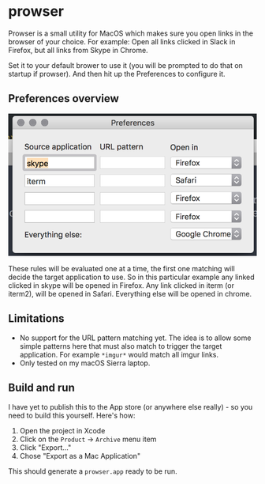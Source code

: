 # prowser

Prowser is a small utility for MacOS which makes sure you open links in the browser of your choice.
For example: Open all links clicked in Slack in Firefox, but all links from Skype in Chrome.

Set it to your default brower to use it (you will be prompted to do that on startup if prowser).
And then hit up the Preferences to configure it.

## Preferences overview

![prowser preferences](prowser_preferences.png)

These rules will be evaluated one at a time, the first one matching will decide the target application to use.
So in this particular example any linked clicked in skype will be opened in Firefox. Any link clicked in iterm (or iterm2),
will be opened in Safari. Everything else will be opened in chrome.

## Limitations

- No support for the URL pattern matching yet. The idea is to allow some simple patterns here that must also match to trigger
the target application. For example `*imgur*` would match all imgur links.
- Only tested on my macOS Sierra laptop.

## Build and run

I have yet to publish this to the App store (or anywhere else really) - so you need to build this yourself. Here's how:

1. Open the project in Xcode
2. Click on the `Product` -> `Archive` menu item
3. Click "Export..."
4. Chose "Export as a Mac Application"

This should generate a `prowser.app` ready to be run.

